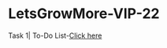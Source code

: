 # LetsGrowMore-VIP-22

Task 1| To-Do List-[Click here](https://github.com/RaeshmiSuresh/LetsGrowMore-VIP-22.git)
